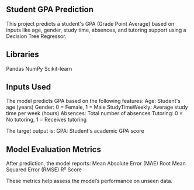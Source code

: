 ## Student GPA Prediction
This project predicts a student's GPA (Grade Point Average) based on inputs like age, gender, study time, absences, and tutoring support using a Decision Tree Regressor.

## Libraries
Pandas
NumPy 
Scikit-learn 

## Inputs Used
The model predicts GPA based on the following features:
Age: Student's age (years)
Gender: 0 = Female, 1 = Male
StudyTimeWeekly: Average study time per week (hours)
Absences: Total number of absences
Tutoring: 0 = No tutoring, 1 = Receives tutoring

The target output is:
GPA: Student's academic GPA score

## Model Evaluation Metrics
After prediction, the model reports:
Mean Absolute Error (MAE)
Root Mean Squared Error (RMSE)
R² Score

These metrics help assess the model’s performance on unseen data.
